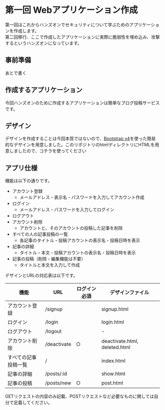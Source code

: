 # 第一回 Webアプリケーション作成

第一回はこれからハンズオンでセキュリティについて学ぶためのアプリケーションを作成します。  
第二回移行、ここで作成したアプリケーションに実際に脆弱性を埋め込み、攻撃するというハンズオンになっています。


## 事前準備

あとで書く

## 作成するアプリケーション

今回ハンズオンのために作成するアプリケーションは簡単なブログ投稿サービスです。


## デザイン

デザインを作成することは今回本質ではないので、[Bootstrap v4](https://getbootstrap.com/)を使った簡易的なデザインを用意しました。このリポジトリのhtmlディレクトリにHTMLを用意しましたので、コチラを使ってください

## アプリ仕様

機能は以下の通りです。

- アカウント登録
    - メールアドレス・表示名・パスワードを入力してアカウント作成
- ログイン
    - メールアドレス・パスワードを入力してログイン
- ログアウト
- アカウント削除
    - アカウントと、そのアカウントの投稿した記事を削除
- すべての人の記事投稿の一覧
    - 各記事のタイトル・投稿アカウントの表示名・投稿日時を表示
- 記事の詳細
    - タイトル・本文・投稿アカウントの表示名・投稿日時を表示
- 記事の投稿（削除・編集機能は不要）
    - タイトルと本文を入力して作成

デザインとURLの対応表は以下です。

|機能|URL|ログイン必須|デザインファイル|
|---|---|---|---|
|アカウント登録|/signup||signup.html|
|ログイン|/login||login.html|
|ログアウト|/logout|| - |
|アカウント削除|/deactivate|○|deactivate.html, deleted.html|
|すべての記事投稿一覧|/||index.html|
|記事の詳細|/posts/:id||show.html|
|記事の投稿|/posts/new|○|post.html|

GETリクエストの内容のみ記載、POSTリクエストなど必要なものに関しては自分で定義してください。
